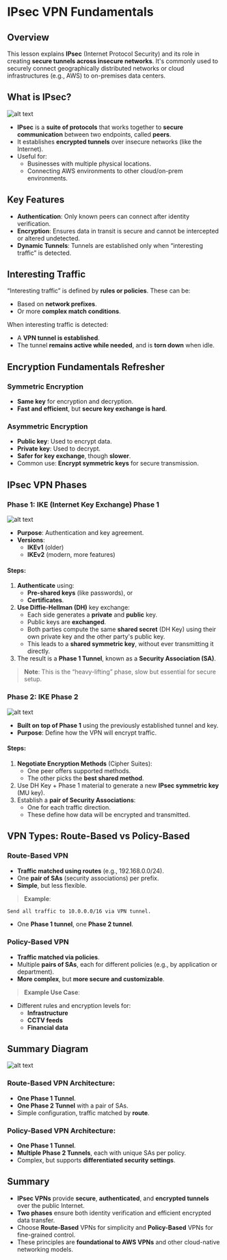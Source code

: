 # IPsec VPN Fundamentals

## Overview

This lesson explains **IPsec** (Internet Protocol Security) and its role in creating **secure tunnels across insecure networks**. It's commonly used to securely connect geographically distributed networks or cloud infrastructures (e.g., AWS) to on-premises data centers.

## What is IPsec?

![alt text](./Images/image-1.png)

- **IPsec** is a **suite of protocols** that works together to **secure communication** between two endpoints, called **peers**.
- It establishes **encrypted tunnels** over insecure networks (like the Internet).
- Useful for:
  - Businesses with multiple physical locations.
  - Connecting AWS environments to other cloud/on-prem environments.

## Key Features

- **Authentication**: Only known peers can connect after identity verification.
- **Encryption**: Ensures data in transit is secure and cannot be intercepted or altered undetected.
- **Dynamic Tunnels**: Tunnels are established only when “interesting traffic” is detected.

## Interesting Traffic

“Interesting traffic” is defined by **rules or policies**. These can be:

- Based on **network prefixes**.
- Or more **complex match conditions**.

When interesting traffic is detected:

- A **VPN tunnel is established**.
- The tunnel **remains active while needed**, and is **torn down** when idle.

## Encryption Fundamentals Refresher

### Symmetric Encryption

- **Same key** for encryption and decryption.
- **Fast and efficient**, but **secure key exchange is hard**.

### Asymmetric Encryption

- **Public key**: Used to encrypt data.
- **Private key**: Used to decrypt.
- **Safer for key exchange**, though **slower**.
- Common use: **Encrypt symmetric keys** for secure transmission.

## IPsec VPN Phases

### Phase 1: IKE (Internet Key Exchange) Phase 1

![alt text](./Images/image-2.png)

- **Purpose**: Authentication and key agreement.
- **Versions**:
  - **IKEv1** (older)
  - **IKEv2** (modern, more features)

#### Steps:

1. **Authenticate** using:
   - **Pre-shared keys** (like passwords), or
   - **Certificates**.
2. **Use Diffie-Hellman (DH)** key exchange:
   - Each side generates a **private** and **public** key.
   - Public keys are **exchanged**.
   - Both parties compute the same **shared secret** (DH Key) using their own private key and the other party's public key.
   - This leads to a **shared symmetric key**, without ever transmitting it directly.
3. The result is a **Phase 1 Tunnel**, known as a **Security Association (SA)**.

> **Note**: This is the “heavy-lifting” phase, slow but essential for secure setup.

### Phase 2: IKE Phase 2

![alt text](./Images/image-3.png)

- **Built on top of Phase 1** using the previously established tunnel and key.
- **Purpose**: Define how the VPN will encrypt traffic.

#### Steps:

1. **Negotiate Encryption Methods** (Cipher Suites):
   - One peer offers supported methods.
   - The other picks the **best shared method**.
2. Use DH Key + Phase 1 material to generate a new **IPsec symmetric key** (MU key).
3. Establish a **pair of Security Associations**:
   - One for each traffic direction.
   - These define how data will be encrypted and transmitted.

## VPN Types: Route-Based vs Policy-Based

### Route-Based VPN

- **Traffic matched using routes** (e.g., 192.168.0.0/24).
- One **pair of SAs** (security associations) per prefix.
- **Simple**, but less flexible.

> **Example**:

```bash
Send all traffic to 10.0.0.0/16 via VPN tunnel.
```

- One **Phase 1 tunnel**, one **Phase 2 tunnel**.

### Policy-Based VPN

- **Traffic matched via policies**.
- Multiple **pairs of SAs**, each for different policies (e.g., by application or department).
- **More complex**, but **more secure and customizable**.

> **Example Use Case**:

- Different rules and encryption levels for:
  - **Infrastructure**
  - **CCTV feeds**
  - **Financial data**

## Summary Diagram

![alt text](./Images/image-4.png)

### Route-Based VPN Architecture:

- **One Phase 1 Tunnel**.
- **One Phase 2 Tunnel** with a pair of SAs.
- Simple configuration, traffic matched by **route**.

### Policy-Based VPN Architecture:

- **One Phase 1 Tunnel**.
- **Multiple Phase 2 Tunnels**, each with unique SAs per policy.
- Complex, but supports **differentiated security settings**.

## Summary

- **IPsec VPNs** provide **secure**, **authenticated**, and **encrypted tunnels** over the public Internet.
- **Two phases** ensure both identity verification and efficient encrypted data transfer.
- Choose **Route-Based** VPNs for simplicity and **Policy-Based** VPNs for fine-grained control.
- These principles are **foundational to AWS VPNs** and other cloud-native networking models.
